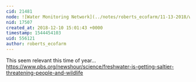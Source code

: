 ```yaml
---
cid: 21481
node: ![Water Monitoring Network](../notes/roberts_ecofarm/11-13-2018/water-monitoring-network)
nid: 17507
created_at: 2018-12-10 15:01:43 +0000
timestamp: 1544454103
uid: 556121
author: roberts_ecofarm
---
```


 This seem relevant this time of year... https://www.pbs.org/newshour/science/freshwater-is-getting-saltier-threatening-people-and-wildlife